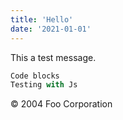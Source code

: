 ```yaml
---
title: 'Hello'
date: '2021-01-01'
---
```



This a test message.

```js
Code blocks
Testing with Js
```

<div role="note" class="info">
    &copy; 2004 Foo Corporation
</div>
